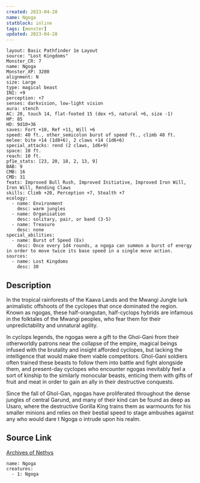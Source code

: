 ```yaml
---
created: 2023-04-28
name: Ngoga
statblock: inline
tags: [monster]
updated: 2023-04-28
---
```

```statblock
layout: Basic Pathfinder 1e Layout
source: "Lost Kingdoms"
Monster_CR: 7
name: Ngoga
Monster_XP: 3200
alignment: N
size: Large
type: magical beast
INI: +9
perception: +7
senses: darkvision, low-light vision
aura: stench
AC: 20, touch 14, flat-footed 15 (dex +5, natural +6, size -1)
HP: 85
HD: 9d10+36
saves: Fort +10, Ref +11, Will +6
speed: 40 ft., other_semicolon burst of speed ft., climb 40 ft.
melee: bite +14 (1d8+6), 2 claws +14 (1d6+6)
special_attacks: rend (2 claws, 1d6+9)
space: 10 ft.
reach: 10 ft.
pf1e_stats: [23, 20, 18, 2, 13, 9]
BAB: 9
CMB: 16
CMD: 31
feats: Improved Bull Rush, Improved Initiative, Improved Iron Will, Iron Will, Rending Claws
skills: Climb +20, Perception +7, Stealth +7
ecology:
  - name: Environment
    desc: warm jungles
  - name: Organisation
    desc: solitary, pair, or band (3-5)
  - name: Treasure
    desc: none
special_abilities:
  - name: Burst of Speed (Ex)
    desc: Once every 1d4 rounds, a ngoga can summon a burst of energy in order to move twice its base speed in a single move action.
sources:
  - name: Lost Kingdoms
    desc: 30
```
## Description
In the tropical rainforests of the Kaava Lands and the Mwangi Jungle lurk animalistic offshoots of the cyclopes that once dominated the region. Known as ngogas, these half-orangutan, half-cyclops hybrids are infamous in the folktales of the Mwangi peoples, who fear them for their unpredictability and unnatural agility.

In cyclops legends, the ngogas were a gift to the Ghol-Gani from their otherworldly patrons near the collapse of the empire, magical beings infused with the brutality and insight afforded cyclopes, but lacking the intelligence that would make them viable competitors. Ghol-Gani soldiers often trained these beasts to follow them into battle and fight alongside them, and present-day cyclopes who encounter ngogas inevitably feel a sort of kinship to the similarly monocular beasts, enticing them with gifts of fruit and meat in order to gain an ally in their destructive conquests.

Since the fall of Ghol-Gan, ngogas have proliferated throughout the dense jungles of central Garund, and many of their kind can be found as deep as Usaro, where the destructive Gorilla King trains them as warmounts for his smaller minions and relies on their bestial speed to stage ambushes against any who would dare t Ngoga o intrude upon his realm.
## Source Link
[Archives of Nethys](https://aonprd.com/MonsterDisplay.aspx?ItemName=Ngoga)
```encounter-table
name: Ngoga
creatures:
  - 1: Ngoga
```

